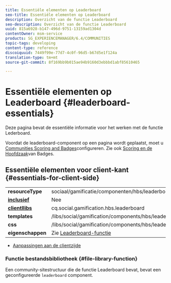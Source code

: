 ```yaml
---
title: Essentiële elementen op Leaderboard
seo-title: Essentiële elementen op Leaderboard
description: Overzicht van de functie Leaderboard
seo-description: Overzicht van de functie Leaderboard
uuid: 815a6928-b147-496d-9751-13159ad1304d
contentOwner: msm-service
products: SG_EXPERIENCEMANAGER/6.4/COMMUNITIES
topic-tags: developing
content-type: reference
discoiquuid: 7449f99e-77d7-4c0f-96d5-b67d5e1f124a
translation-type: tm+mt
source-git-commit: 8f169bb9b015ae94b9160d3ebbbd1abf85610465

---
```



# Essentiële elementen op Leaderboard {#leaderboard-essentials}

Deze pagina bevat de essentiële informatie voor het werken met de functie Lederboard.

Voordat de leaderboard-component op een pagina wordt geplaatst, moet u [Communities Scoring and Badges](implementing-scoring.md)configureren. Zie ook [Scoring en de Hoofdzaak](configure-scoring.md)van Badges.

## Essentiële elementen voor client-kant {#essentials-for-client-side}

<table> 
 <tbody>
  <tr>
   <td> <strong>resourceType</strong></td> 
   <td>sociaal/gamificatie/componenten/hbs/leaderboard</td> 
  </tr>
  <tr>
   <td> <a href="scf.md#add-or-include-a-communities-component"><strong>inclusief</strong></a></td> 
   <td>Nee</td> 
  </tr>
  <tr>
   <td> <a href="clientlibs.md"><strong>clientllibs</strong></a></td> 
   <td>cq.social.gamification.hbs.leaderboard</td> 
  </tr>
  <tr>
   <td> <strong>templates</strong></td> 
   <td> /libs/social/gamification/components/hbs/leaderboard/leaderboard.hbs<br /> </td> 
  </tr>
  <tr>
   <td> <strong>css</strong></td> 
   <td> /libs/social/gamification/components/hbs/leaderboard/clientlibs/leaderboard.css</td> 
  </tr>
  <tr>
   <td><strong> eigenschappen</strong></td> 
   <td>Zie <a href="enabling-leaderboard.md">Leaderboard-functie</a></td> 
  </tr>
 </tbody>
</table>

* [Aanpassingen aan de clientzijde](client-customize.md)

### Functie bestandsbibliotheek {#file-library-function}

Een community-sitestructuur die de functie [](functions.md#leaderboard-function)Leaderboard bevat, bevat een geconfigureerde `leaderboard` component.
